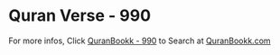 # Quran Verse - 990 

For more infos, Click [QuranBookk - 990](https://www.quranbookk.com/quran/search?q=990) to Search at [QuranBookk.com](http://quranbookk.com/)